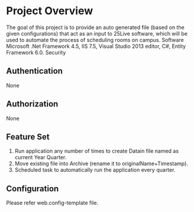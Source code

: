 
# Project Overview
The goal of this project is to provide an auto generated file (based on the given configurations) that act as an input to 25Live software, which will be used to automate the process of scheduling rooms on campus.
Software 
Microsoft .Net Framework 4.5, IIS 7.5, Visual Studio 2013 editor, C#, Entity Framework 6.0. 
Security
## Authentication 
   None
## Authorization
   None

## Feature Set
   1.	Run application any number of times to create Datain file named as current Year Quarter.
   2.	Move existing file into Archive (rename it to originalName+Timestamp).
   3.	Scheduled task to automatically run the application every quarter.
   
## Configuration
Please refer web.config-template file. 





